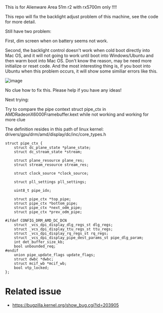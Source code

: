 This is for Alienware Area 51m r2 with rx5700m only !!!!

This repo will fix the backlight adjust problem of this machine, see the code for more detail.

Still have two problem:

First, dim screen when on battery seems not work.

Second, the backlight control doesn't work when cold boot directly into Mac OS, and it will not going to work until boot into Windows/Ubuntu and then warm boot into Mac OS. Don't know the reason, may be need more initialize or reset code. And the most interesting thing is, if you boot into Ubuntu when this problem occurs, it will show some similiar errors like this.

![image](https://user-images.githubusercontent.com/46492291/132368573-15901d6a-8b5e-446b-b66d-0f7c0cf0eb18.png)

No clue how to fix this. Please help if you have any ideas!

Next trying:

Try to compare the pipe context struct pipe_ctx in AMDRadeonX6000Framebuffer.kext while not working and working for more clue

The definition resides in this path of linux kernel: drivers/gpu/drm/amd/display/dc/inc/core_types.h

```
struct pipe_ctx {
	struct dc_plane_state *plane_state;
	struct dc_stream_state *stream;

	struct plane_resource plane_res;
	struct stream_resource stream_res;

	struct clock_source *clock_source;

	struct pll_settings pll_settings;

	uint8_t pipe_idx;

	struct pipe_ctx *top_pipe;
	struct pipe_ctx *bottom_pipe;
	struct pipe_ctx *next_odm_pipe;
	struct pipe_ctx *prev_odm_pipe;

#ifdef CONFIG_DRM_AMD_DC_DCN
	struct _vcs_dpi_display_dlg_regs_st dlg_regs;
	struct _vcs_dpi_display_ttu_regs_st ttu_regs;
	struct _vcs_dpi_display_rq_regs_st rq_regs;
	struct _vcs_dpi_display_pipe_dest_params_st pipe_dlg_param;
	int det_buffer_size_kb;
	bool unbounded_req;
#endif
	union pipe_update_flags update_flags;
	struct dwbc *dwbc;
	struct mcif_wb *mcif_wb;
	bool vtp_locked;
};
```

# Related issue

* https://bugzilla.kernel.org/show_bug.cgi?id=203905
